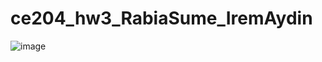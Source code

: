 # ce204_hw3_RabiaSume_IremAydin

![image](https://github.com/aydiremm/ce204_hw3_RabiaSume_IremAydin/assets/93473372/6ae73ad9-d7d9-4e03-8eec-8092af87ccc8)
